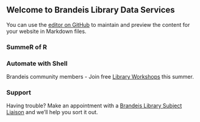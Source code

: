 ## Welcome to Brandeis Library Data Services

You can use the [editor on GitHub](https://github.com/DeisData/deisdata.github.io/edit/master/index.md) to maintain and preview the content for your website in Markdown files.

### SummeR of R

### Automate with Shell

Brandeis community members - Join free [Library Workshops](https://calendar.library.brandeis.edu/calendar/workshops/) this summer.


### Support

Having trouble? Make an appointment with a [Brandeis Library Subject Liaison](https://www.brandeis.edu/library/research/help/liaison-subject.html) and we’ll help you sort it out.
